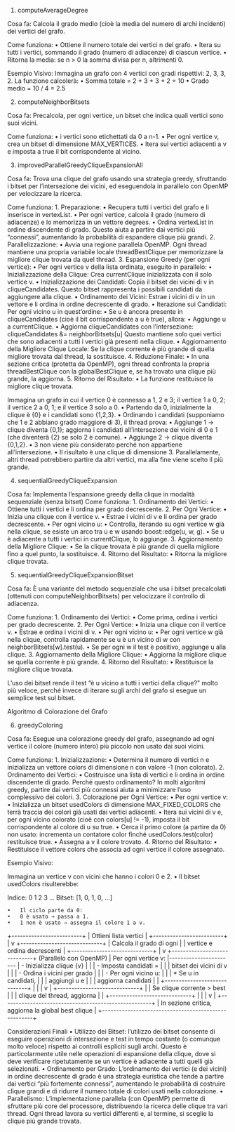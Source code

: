  


1. computeAverageDegree

Cosa fa:
Calcola il grado medio (cioè la media del numero di archi incidenti) dei vertici del grafo.

Come funziona:
	•	Ottiene il numero totale dei vertici n del grafo.
	•	Itera su tutti i vertici, sommando il grado (numero di adiacenze) di ciascun vertice.
	•	Ritorna la media: se n > 0 la somma divisa per n, altrimenti 0.

Esempio Visivo:
Immagina un grafo con 4 vertici con gradi rispettivi: 2, 3, 3, 2.
La funzione calcolerà:
	•	Somma totale = 2 + 3 + 3 + 2 = 10
	•	Grado medio = 10 / 4 = 2.5

2. computeNeighborBitsets

Cosa fa:
Precalcola, per ogni vertice, un bitset che indica quali vertici sono suoi vicini.

Come funziona:
	•	i vertici sono etichettati da 0 a n-1.
	•	Per ogni vertice v, crea un bitset di dimensione MAX_VERTICES.
	•	Itera sui vertici adiacenti a v e imposta a true il bit corrispondente al vicino.



3. improvedParallelGreedyCliqueExpansionAll

Cosa fa:
Trova una clique del grafo usando una strategia greedy, sfruttando i bitset per l’intersezione dei vicini, ed eseguendola in parallelo con OpenMP per velocizzare la ricerca.

Come funziona:
	1.	Preparazione:
	•	Recupera tutti i vertici del grafo e li inserisce in vertexList.
	•	Per ogni vertice, calcola il grado (numero di adiacenze) e lo memorizza in un vettore degrees.
	•	Ordina vertexList in ordine discendente di grado. Questo aiuta a partire dai vertici più “connessi”, aumentando la probabilità di espandere clique più grandi.
	2.	Parallelizzazione:
	•	Avvia una regione parallela OpenMP. Ogni thread mantiene una propria variabile locale threadBestClique per memorizzare la migliore clique trovata da quel thread.
	3.	Espansione Greedy (per ogni vertice):
	•	Per ogni vertice v della lista ordinata, eseguito in parallelo:
	•	Inizializzazione della Clique:
Crea currentClique inizializzata con il solo vertice v.
	•	Inizializzazione dei Candidati:
Copia il bitset dei vicini di v in cliqueCandidates. Questo bitset rappresenta i possibili candidati da aggiungere alla clique.
	•	Ordinamento dei Vicini:
Estrae i vicini di v in un vettore e li ordina in ordine decrescente di grado.
	•	Iterazione sui Candidati:
Per ogni vicino u in quest’ordine:
	•	Se u è ancora presente in cliqueCandidates (cioè il bit corrispondente a u è true), allora:
	•	Aggiunge u a currentClique.
	•	Aggiorna cliqueCandidates con l’intersezione:
cliqueCandidates &= neighborBitsets[u]
Questo mantiene solo quei vertici che sono adiacenti a tutti i vertici già presenti nella clique.
	•	Aggiornamento della Migliore Clique Locale:
Se la clique corrente è più grande di quella migliore trovata dal thread, la sostituisce.
	4.	Riduzione Finale:
	•	In una sezione critica (protetta da OpenMP), ogni thread confronta la propria threadBestClique con la globalBestClique e, se ha trovato una clique più grande, la aggiorna.
	5.	Ritorno del Risultato:
	•	La funzione restituisce la migliore clique trovata.



Immagina un grafo in cui il vertice 0 è connesso a 1, 2 e 3; il vertice 1 a 0, 2; il vertice 2 a 0, 1; e il vertice 3 solo a 0.
	•	Partendo da 0, inizialmente la clique è {0} e i candidati sono {1,2,3}.
	•	Ordinando i candidati (supponiamo che 1 e 2 abbiano grado maggiore di 3), il thread prova:
	•	Aggiunge 1 → clique diventa {0,1}; aggiorna i candidati all’intersezione dei vicini di 0 e 1 (che diventerà {2} se solo 2 è comune).
	•	Aggiunge 2 → clique diventa {0,1,2}.
	•	3 non viene più considerato perché non appartiene all’intersezione.
	•	Il risultato è una clique di dimensione 3. Parallelamente, altri thread potrebbero partire da altri vertici, ma alla fine viene scelto il più grande.

4. sequentialGreedyCliqueExpansion

Cosa fa:
Implementa l’espansione greedy della clique in modalità sequenziale (senza bitset)
Come funziona:
	1.	Ordinamento dei Vertici:
	•	Ottiene tutti i vertici e li ordina per grado decrescente.
	2.	Per Ogni Vertice:
	•	Inizia una clique con il vertice v.
	•	Estrae i vicini di v e li ordina per grado decrescente.
	•	Per ogni vicino u:
	•	Controlla, iterando su ogni vertice w già nella clique, se esiste un arco tra u e w usando boost::edge(u, w, g).
	•	Se u è adiacente a tutti i vertici in currentClique, lo aggiunge.
	3.	Aggiornamento della Migliore Clique:
	•	Se la clique trovata è più grande di quella migliore fino a quel punto, la sostituisce.
	4.	Ritorno del Risultato:
	•	Ritorna la migliore clique trovata.

 

5. sequentialGreedyCliqueExpansionBitset

Cosa fa:
È una variante del metodo sequenziale che usa i bitset precalcolati (ottenuti con computeNeighborBitsets) per velocizzare il controllo di adiacenza.

Come funziona:
	1.	Ordinamento dei Vertici:
	•	Come prima, ordina i vertici per grado decrescente.
	2.	Per Ogni Vertice:
	•	Inizia una clique con il vertice v.
	•	Estrae e ordina i vicini di v.
	•	Per ogni vicino u:
	•	Per ogni vertice w già nella clique, controlla rapidamente se u è un vicino di w con neighborBitsets[w].test(u).
	•	Se per ogni w il test è positivo, aggiunge u alla clique.
	3.	Aggiornamento della Migliore Clique:
	•	Aggiorna la migliore clique se quella corrente è più grande.
	4.	Ritorno del Risultato:
	•	Restituisce la migliore clique trovata.


L’uso dei bitset rende il test “è u vicino a tutti i vertici della clique?” molto più veloce, perché invece di iterare sugli archi del grafo si esegue un semplice test sul bitset.

Algoritmo di Colorazione del Grafo

6. greedyColoring

Cosa fa:
Esegue una colorazione greedy del grafo, assegnando ad ogni vertice il colore (numero intero) più piccolo non usato dai suoi vicini.

Come funziona:
	1.	Inizializzazione:
	•	Determina il numero di vertici n e inizializza un vettore colors di dimensione n con valore -1 (non colorato).
	2.	Ordinamento dei Vertici:
	•	Costruisce una lista di vertici e li ordina in ordine discendente di grado.
Perché questo ordinamento?
In molti algoritmi greedy, partire dai vertici più connessi aiuta a minimizzare l’uso complessivo dei colori.
	3.	Colorazione per Ogni Vertice:
	•	Per ogni vertice v:
	•	Inizializza un bitset usedColors di dimensione MAX_FIXED_COLORS che terrà traccia dei colori già usati dai vertici adiacenti.
	•	Itera sui vicini di v e, per ogni vicino colorato (cioè con colors[u] != -1), imposta il bit corrispondente al colore di u su true.
	•	Cerca il primo colore (a partire da 0) non usato: incrementa un contatore color finché usedColors.test(color) restituisce true.
	•	Assegna a v il colore trovato.
	4.	Ritorno del Risultato:
	•	Restituisce il vettore colors che associa ad ogni vertice il colore assegnato.

Esempio Visivo:

Immagina un vertice v con vicini che hanno i colori 0 e 2.
	•	Il bitset usedColors risulterebbe:

Indice: 0 1 2 3 ...
Bitset: [1, 0, 1, 0, ...]


	•	Il ciclo parte da 0:
	•	0 è usato → passa a 1.
	•	1 non è usato → assegna il colore 1 a v.

 

+-------------------------+
|  Ottieni lista vertici  |
+-------------------------+
            |
            v
+-----------------------------+
| Calcola il grado di ogni    |
| vertice e ordina decrescenti |
+-----------------------------+
            |
            v
+-----------------------------+   (Parallelo con OpenMP)
| Per ogni vertice v:         |-----------------------
|  - Inizializza clique {v}   |                      |
|  - Imposta candidati =      |                      |
|    bitset dei vicini di v   |                      |
|  - Ordina i vicini per grado |                      |
|  - Per ogni vicino u:       |                      |
|       * Se u in candidati,  |                      |
|         aggiungi u e        |                      |
|         aggiorna candidati  |                      |
+-----------------------------+                      |
            |                                       |
            v                                       |
+-----------------------------+                      |
| Se clique corrente > best   |                      |
| clique del thread, aggiorna |                      |
+-----------------------------+                      |
            |                                       |
            v                                       |
+-----------------------------------------------------+
| In sezione critica, aggiorna la global best clique  |
+-----------------------------------------------------+

Considerazioni Finali
	•	Utilizzo dei Bitset:
l’utilizzo dei bitset consente di eseguire operazioni di intersezione e test in tempo costante (o comunque molto veloce) rispetto ai controlli espliciti sugli archi. Questo è particolarmente utile nelle operazioni di espansione della clique, dove si deve verificare ripetutamente se un vertice è adiacente a tutti quelli già selezionati.
	•	Ordinamento per Grado:
L’ordinamento dei vertici (e dei vicini) in ordine decrescente di grado è una strategia euristica che tende a partire dai vertici “più fortemente connessi”, aumentando le probabilità di costruire clique grandi e di ridurre il numero totale di colori usati nella colorazione.
	•	Parallelismo:
L’implementazione parallela (con OpenMP) permette di sfruttare più core del processore, distribuendo la ricerca delle clique tra vari thread. Ogni thread lavora su vertici differenti e, al termine, si sceglie la clique più grande trovata.


 